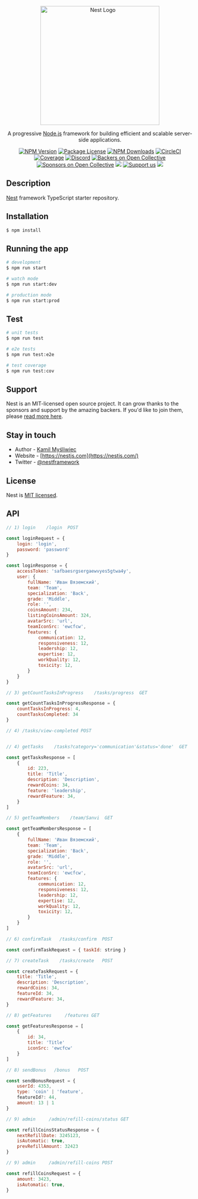 <p align="center">
  <a href="http://nestjs.com/" target="blank"><img src="https://nestjs.com/img/logo_text.svg" width="320" alt="Nest Logo" /></a>
</p>

[circleci-image]: https://img.shields.io/circleci/build/github/nestjs/nest/master?token=abc123def456
[circleci-url]: https://circleci.com/gh/nestjs/nest

  <p align="center">A progressive <a href="http://nodejs.org" target="_blank">Node.js</a> framework for building efficient and scalable server-side applications.</p>
    <p align="center">
<a href="https://www.npmjs.com/~nestjscore" target="_blank"><img src="https://img.shields.io/npm/v/@nestjs/core.svg" alt="NPM Version" /></a>
<a href="https://www.npmjs.com/~nestjscore" target="_blank"><img src="https://img.shields.io/npm/l/@nestjs/core.svg" alt="Package License" /></a>
<a href="https://www.npmjs.com/~nestjscore" target="_blank"><img src="https://img.shields.io/npm/dm/@nestjs/common.svg" alt="NPM Downloads" /></a>
<a href="https://circleci.com/gh/nestjs/nest" target="_blank"><img src="https://img.shields.io/circleci/build/github/nestjs/nest/master" alt="CircleCI" /></a>
<a href="https://coveralls.io/github/nestjs/nest?branch=master" target="_blank"><img src="https://coveralls.io/repos/github/nestjs/nest/badge.svg?branch=master#9" alt="Coverage" /></a>
<a href="https://discord.gg/G7Qnnhy" target="_blank"><img src="https://img.shields.io/badge/discord-online-brightgreen.svg" alt="Discord"/></a>
<a href="https://opencollective.com/nest#backer" target="_blank"><img src="https://opencollective.com/nest/backers/badge.svg" alt="Backers on Open Collective" /></a>
<a href="https://opencollective.com/nest#sponsor" target="_blank"><img src="https://opencollective.com/nest/sponsors/badge.svg" alt="Sponsors on Open Collective" /></a>
  <a href="https://paypal.me/kamilmysliwiec" target="_blank"><img src="https://img.shields.io/badge/Donate-PayPal-ff3f59.svg"/></a>
    <a href="https://opencollective.com/nest#sponsor"  target="_blank"><img src="https://img.shields.io/badge/Support%20us-Open%20Collective-41B883.svg" alt="Support us"></a>
  <a href="https://twitter.com/nestframework" target="_blank"><img src="https://img.shields.io/twitter/follow/nestframework.svg?style=social&label=Follow"></a>
</p>
  <!--[![Backers on Open Collective](https://opencollective.com/nest/backers/badge.svg)](https://opencollective.com/nest#backer)
  [![Sponsors on Open Collective](https://opencollective.com/nest/sponsors/badge.svg)](https://opencollective.com/nest#sponsor)-->

## Description

[Nest](https://github.com/nestjs/nest) framework TypeScript starter repository.

## Installation

```bash
$ npm install
```

## Running the app

```bash
# development
$ npm run start

# watch mode
$ npm run start:dev

# production mode
$ npm run start:prod
```

## Test

```bash
# unit tests
$ npm run test

# e2e tests
$ npm run test:e2e

# test coverage
$ npm run test:cov
```

## Support

Nest is an MIT-licensed open source project. It can grow thanks to the sponsors and support by the amazing backers. If you'd like to join them, please [read more here](https://docs.nestjs.com/support).

## Stay in touch

- Author - [Kamil Myśliwiec](https://kamilmysliwiec.com)
- Website - [https://nestjs.com](https://nestjs.com/)
- Twitter - [@nestframework](https://twitter.com/nestframework)

## License

Nest is [MIT licensed](LICENSE).

## API

```js
// 1) login    /login  POST

const loginRequest = {
    login: 'login',
    password: 'password'
}

const loginResponse = {
    accessToken: 'safbaesrgsergaewvyes5gtwa4y',
    user: {
        fullName: 'Иван Вяземский',
        team: 'Team',
        specialization: 'Back',
        grade: 'Middle',
        role: '',
        coinsAmount: 234,
        listingCoinsAmount: 324,
        avatarSrc: 'url',
        teamIconSrc: 'ewcfcw',
        features: {
            communication: 12,
            responsiveness: 12, 
            leadership: 12, 
            expertise: 12,             
            workQuality: 12, 
            toxicity: 12, 
        }
    }
}

// 3) getCountTasksInProgress    /tasks/progress  GET

const getCountTasksInProgressResponse = {
    countTasksInProgress: 4,
    countTasksCompleted: 34
}

// 4) /tasks/view-completed POST


// 4) getTasks    /tasks?category='communication'&status='done'  GET

const getTasksResponse = [
    {
        id: 223,
        title: 'Title',
        description: 'Description',
        rewardCoins: 34,
        feature: 'leadership',
        rewardFeature: 34,
    }
]

// 5) getTeamMembers    /team/Sanvi  GET

const getTeamMembersResponse = [
    {
        fullName: 'Иван Вяземский',
        team: 'Team',
        specialization: 'Back',
        grade: 'Middle',
        role: '',
        avatarSrc: 'url',
        teamIconSrc: 'ewcfcw',
        features: {
            communication: 12,
            responsiveness: 12, 
            leadership: 12, 
            expertise: 12,             
            workQuality: 12, 
            toxicity: 12, 
        }
    }
]

// 6) confirmTask   /tasks/confirm  POST 

const confirmTaskRequest = { taskId: string }

// 7) createTask    /tasks/create   POST

const createTaskRequest = {
    title: 'Title',
    description: 'Description',
    rewardCoins: 34,
    featureId: 34,
    rewardFeature: 34,
}

// 8) getFeatures     /features GET

const getFeaturesResponse = [
    {
        id: 34,
        title: 'Title'
        iconSrc: 'ewcfcw'
    }
]

// 8) sendBonus   /bonus   POST

const sendBonusRequest = {
    userId: 4353,
    type: 'coin' | 'feature',
    featureId?: 44,
    amount: 13 | 1
}

// 9) admin     /admin/refill-coins/status GET

const refillCoinsStatusResponse = {
    nextRefillDate: 3245123,
    isAutomatic: true,
    prevRefillAmount: 32423
}

// 9) admin     /admin/refill-coins POST

const refillCoinsRequest = {
    amount: 3423,
    isAutomatic: true,
}

```